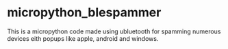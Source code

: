 # micropython_blespammer
This is a micropython code made using ubluetooth for spamming numerous devices eith popups like apple, android and windows.
